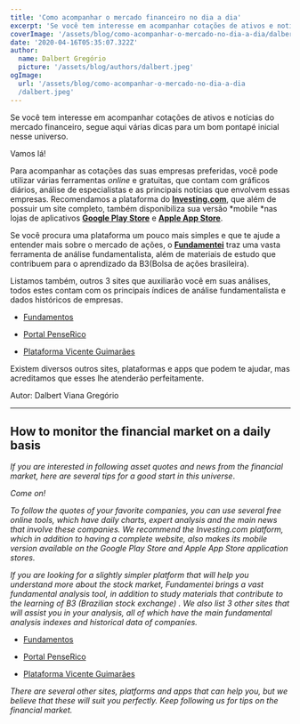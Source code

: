 ```yaml
---
title: 'Como acompanhar o mercado financeiro no dia a dia'
excerpt: 'Se você tem interesse em acompanhar cotações de ativos e notícias do mercado financeiro, segue aqui várias dicas para um bom pontapé inicial nesse universo.'
coverImage: '/assets/blog/como-acompanhar-o-mercado-no-dia-a-dia/dalbert.jpeg'
date: '2020-04-16T05:35:07.322Z'
author:
  name: Dalbert Gregório
  picture: '/assets/blog/authors/dalbert.jpeg'
ogImage:
  url: '/assets/blog/como-acompanhar-o-mercado-no-dia-a-dia
  /dalbert.jpeg'
---
```


Se você tem interesse em acompanhar cotações de ativos e notícias do mercado financeiro, segue aqui várias dicas para um bom pontapé inicial nesse universo.

Vamos lá!

Para acompanhar as cotações das suas empresas preferidas, você pode utilizar várias ferramentas *online* e gratuitas, que contam com gráficos diários, análise de especialistas e as principais notícias que envolvem essas empresas. Recomendamos a plataforma do **[Investing.com](https://br.investing.com/)**, que além de possuir um site completo, também disponibiliza sua versão *mobile *nas lojas de aplicativos **[Google Play Store](https://app.appsflyer.com/com.fusionmedia.investing?pid=direct_inv&c=web&af_channel=mobile_page&af_adset=com.pt&af_ad=mobile_page&af_sub1=mobile_page)** e **[Apple App Store](https://app.appsflyer.com/id909998122?pid=direct_inv&c=web&af_channel=mobile_page&af_adset=com.pt&af_ad=mobile_page&af_sub1=mobile_page)**.

Se você procura uma plataforma um pouco mais simples e que te ajude a entender mais sobre o mercado de ações, o **[Fundamentei](https://fundamentei.com/)** traz uma vasta ferramenta de análise fundamentalista, além de materiais de estudo que contribuem para o aprendizado da B3(Bolsa de ações brasileira).

Listamos também, outros 3 sites que auxiliarão você em suas análises, todos estes contam com os principais índices de análise fundamentalista e dados históricos de empresas.

* [Fundamentos](https://www.fundamentus.com.br/)

* [Portal PenseRico](https://portal.penserico.com/)

* [Plataforma Vicente Guimarães](https://vicenteguimaraes.penserico.com/dashboard.pr)

Existem diversos outros sites, plataformas e apps que podem te ajudar, mas acreditamos que esses lhe atenderão perfeitamente.

Autor: Dalbert Viana Gregório

---

## How to monitor the financial market on a daily basis

*If you are interested in following asset quotes and news from the financial market, here are several tips for a good start in this universe*.

*Come on!*

*To follow the quotes of your favorite companies, you can use several free online tools, which have daily charts, expert analysis and the main news that involve these companies. We recommend the Investing.com platform, which in addition to having a complete website, also makes its mobile version available on the Google Play Store and Apple App Store application stores.*

*If you are looking for a slightly simpler platform that will help you understand more about the stock market, Fundamentei brings a vast fundamental analysis tool, in addition to study materials that contribute to the learning of B3 (Brazilian stock exchange) .
We also list 3 other sites that will assist you in your analysis, all of which have the main fundamental analysis indexes and historical data of companies.*

* [Fundamentos](https://www.fundamentus.com.br/)

* [Portal PenseRico](https://portal.penserico.com/)

* [Plataforma Vicente Guimarães](https://vicenteguimaraes.penserico.com/dashboard.pr)

*There are several other sites, platforms and apps that can help you, but we believe that these will suit you perfectly.
Keep following us for tips on the financial market.*
